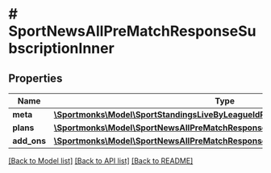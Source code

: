 # # SportNewsAllPreMatchResponseSubscriptionInner

## Properties

Name | Type | Description | Notes
------------ | ------------- | ------------- | -------------
**meta** | [**\Sportmonks\Model\SportStandingsLiveByLeagueIdResponseSubscriptionInnerMeta**](SportStandingsLiveByLeagueIdResponseSubscriptionInnerMeta.md) |  | [optional]
**plans** | [**\Sportmonks\Model\SportNewsAllPreMatchResponseSubscriptionInnerPlansInner[]**](SportNewsAllPreMatchResponseSubscriptionInnerPlansInner.md) |  | [optional]
**add_ons** | [**\Sportmonks\Model\SportNewsAllPreMatchResponseSubscriptionInnerAddOnsInner[]**](SportNewsAllPreMatchResponseSubscriptionInnerAddOnsInner.md) |  | [optional]

[[Back to Model list]](../../README.md#models) [[Back to API list]](../../README.md#endpoints) [[Back to README]](../../README.md)
